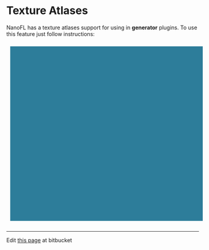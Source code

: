 # Texture Atlases

NanoFL has a texture atlases support for using in **generator** plugins.
To use this feature just follow instructions:
<div align="center"><img src="generate_texture_atlas.gif" style="margin:10px" /></div>

-------------------------------------------------------------------------------------------------------------------------------------
Edit <a href="https://bitbucket.org/nanofl/site/src/default/docs/generate_texture_atlases/index.md" target="_blank">this page</a> at bitbucket
